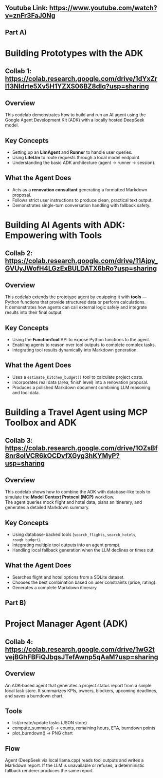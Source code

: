 ## Youtube Link: https://www.youtube.com/watch?v=znFr3FaJ0Ng

## Part A)

# Building Prototypes with the ADK

## Collab 1: https://colab.research.google.com/drive/1dYxZrI13Nldrte5Xv5H1YZXS06BZ8dlq?usp=sharing

## Overview

This codelab demonstrates how to build and run an AI agent using the Google Agent Development Kit (ADK) with a locally hosted DeepSeek model.

## Key Concepts

- Setting up an **LlmAgent** and **Runner** to handle user queries.
- Using **LiteLlm** to route requests through a local model endpoint.
- Understanding the basic ADK architecture (agent → runner → session).

## What the Agent Does

- Acts as a **renovation consultant** generating a formatted Markdown proposal.
- Follows strict user instructions to produce clean, practical text output.
- Demonstrates single-turn conversation handling with fallback safety.

# Building AI Agents with ADK: Empowering with Tools

## Collab 2: https://colab.research.google.com/drive/11Ajpy_GVUyJWofH4LGzExBULDATX6bRo?usp=sharing

## Overview

This codelab extends the prototype agent by equipping it with **tools** — Python functions that provide structured data or perform calculations.  
It demonstrates how agents can call external logic safely and integrate results into their final output.

## Key Concepts

- Using the **FunctionTool** API to expose Python functions to the agent.
- Enabling agents to reason over tool outputs to complete complex tasks.
- Integrating tool results dynamically into Markdown generation.

## What the Agent Does

- Uses a `estimate_kitchen_budget()` tool to calculate project costs.
- Incorporates real data (area, finish level) into a renovation proposal.
- Produces a polished Markdown document combining LLM reasoning and tool data.

# Building a Travel Agent using MCP Toolbox and ADK

## Collab 3: https://colab.research.google.com/drive/1OZsBf8nr8oIVCR6kOCDvfXGyg3hKYMyP?usp=sharing

## Overview

This codelab shows how to combine the ADK with database-like tools to simulate the **Model Context Protocol (MCP)** workflow.  
The agent queries mock flight and hotel data, plans an itinerary, and generates a detailed Markdown summary.

## Key Concepts

- Using database-backed tools (`search_flights`, `search_hotels`, `rough_budget`).
- Integrating multiple tool outputs into an agent prompt.
- Handling local fallback generation when the LLM declines or times out.

## What the Agent Does

- Searches flight and hotel options from a SQLite dataset.
- Chooses the best combination based on user constraints (price, rating).
- Generates a complete Markdown itinerary

## Part B)

# Project Manager Agent (ADK)

## Collab 4: https://colab.research.google.com/drive/1wG2tvejBGhFBFiQJbgsJTefAwnp5qAaM?usp=sharing

## Overview

An ADK-based agent that generates a project status report from a simple local task store.
It summarizes KPIs, owners, blockers, upcoming deadlines, and saves a burndown chart.

## Tools

- list/create/update tasks (JSON store)
- compute_summary() → counts, remaining hours, ETA, burndown points
- plot_burndown() → PNG chart

## Flow

Agent (DeepSeek via local llama.cpp) reads tool outputs and writes a Markdown report.
If the LLM is unavailable or refuses, a deterministic fallback renderer produces the same report.
